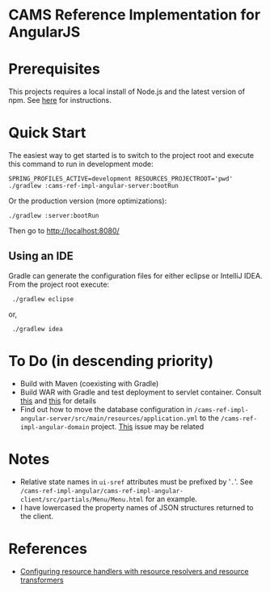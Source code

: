 CAMS Reference Implementation for AngularJS
===========================================

# Prerequisites

This projects requires a local install of Node.js and the latest version of npm. See [here](https://docs.npmjs.com/getting-started/installing-node) for instructions.

# Quick Start

The easiest way to get started is to switch to the project root and execute this command to run in development mode:

    SPRING_PROFILES_ACTIVE=development RESOURCES_PROJECTROOT='pwd' ./gradlew :cams-ref-impl-angular-server:bootRun
     
Or the production version (more optimizations):

    ./gradlew :server:bootRun
    
Then go to [http://localhost:8080/](http://localhost:8080/)

## Using an IDE
Gradle can generate the configuration files for either eclipse or IntelliJ IDEA. From the project root execute:

     ./gradlew eclipse
     
or,

     ./gradlew idea  

# To Do (in descending priority)
* Build with Maven (coexisting with Gradle)
* Build WAR with Gradle and test deployment to servlet container. Consult [this](http://docs.spring.io/spring-boot/docs/current/reference/html/build-tool-plugins-gradle-plugin.html) and [this](http://docs.spring.io/spring-boot/docs/current/reference/html/howto-traditional-deployment.html#howto-create-a-deployable-war-file) for details
* Find out how to move the database configuration in `/cams-ref-impl-angular-server/src/main/resources/application.yml` 
to the `/cams-ref-impl-angular-domain` project. [This](https://github.com/spring-projects/spring-boot/issues/1805) issue may be related 

# Notes
* Relative state names in `ui-sref` attributes must be prefixed by '`.`'. See `/cams-ref-impl-angular/cams-ref-impl-angular-client/src/partials/Menu/Menu.html` for an example.
* I have lowercased the property names of JSON structures returned to the client.

# References

* [Configuring resource handlers with resource resolvers and resource transformers](https://github.com/bclozel/spring-resource-handling/blob/master/server/src/main/java/org/springframework/samples/resources/WebConfig.java#L96-L117)